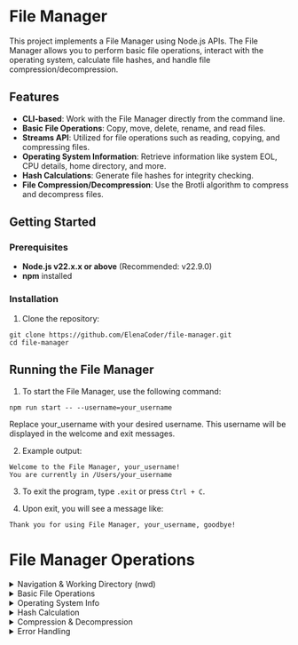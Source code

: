 # File Manager

This project implements a File Manager using Node.js APIs. The File Manager allows you to perform basic file operations, interact with the operating system, calculate file hashes, and handle file compression/decompression.

## Features

- **CLI-based**: Work with the File Manager directly from the command line.
- **Basic File Operations**: Copy, move, delete, rename, and read files.
- **Streams API**: Utilized for file operations such as reading, copying, and compressing files.
- **Operating System Information**: Retrieve information like system EOL, CPU details, home directory, and more.
- **Hash Calculations**: Generate file hashes for integrity checking.
- **File Compression/Decompression**: Use the Brotli algorithm to compress and decompress files.

## Getting Started

### Prerequisites

- **Node.js v22.x.x or above** (Recommended: v22.9.0)
- **npm** installed

### Installation

1. Clone the repository:

```
git clone https://github.com/ElenaCoder/file-manager.git
cd file-manager
```

## Running the File Manager

1. To start the File Manager, use the following command:
```
npm run start -- --username=your_username

```
Replace your_username with your desired username. This username will be displayed in the welcome and exit messages.

2. Example output:

```
Welcome to the File Manager, your_username!
You are currently in /Users/your_username

```
3. To exit the program, type `.exit` or press `Ctrl + C`.

4. Upon exit, you will see a message like:

```
Thank you for using File Manager, your_username, goodbye!

```

# File Manager Operations

<details>
<summary>Navigation & Working Directory (nwd)</summary>

- Go upper from current directory.

**Command**: `up` - moves one directory up (except when in the root directory).

- Change to dedicated folder.

**Command**: `cd path_to_directory` - changes the working directory to the specified path. The path can be relative or absolute.

- List all files and folders in the current directory.

**Command**: `ls`- prints the list of files and directories. The output is sorted with directories listed first, followed by files.

</details>

<details>
<summary>Basic File Operations</summary>

### Read a file's content
**Command**: `cat path_to_file`
Reads and prints the content of the specified file.

### Create a new file
**Command**: `add new_file_name`
Creates an empty file with the specified name.

### Rename a file
**Command**: `rn path_to_file new_filename`
Renames the specified file while keeping its content unchanged.

### Copy a file
**Command**: `cp path_to_file path_to_new_directory`
Copies the file to the specified directory using readable and writable streams.

### Move a file
**Command**: `mv path_to_file path_to_new_directory`
Moves the file to the new directory (same as copy, but deletes the original file).

### Delete a file
**Command**: `rm path_to_file`
Deletes the specified file.

</details>

<details>
<summary>Operating System Info</summary>

### Get system End-Of-Line (EOL)
**Command**: `os --EOL`
Prints the system's default EOL.

### Get CPU information
**Command**: `os --cpus`
Displays the number of CPUs, as well as each CPU's model and clock rate (in GHz).

### Get home directory
**Command**: `os --homedir`
Prints the user's home directory.

### Get current system user name
**Command**: `os --username`
Prints the current system's user name (not the username passed at the start).

### Get CPU architecture
**Command**: `os --architecture`
Prints the CPU architecture for which Node.js binary was compiled.

</details>

<details>
<summary>Hash Calculation</summary>

### Calculate hash for a file
**Command**: `hash path_to_file`
Computes and prints the hash for the specified file.

</details>

<details>
<summary>Compression & Decompression</summary>

### Compress a file
**Command**: `compress path_to_file path_to_destination`
Compresses the specified file using the Brotli algorithm and streams, saving the result in the destination.

### Decompress a file
**Command**: `decompress path_to_file path_to_destination`
Decompresses the previously compressed file using the Brotli algorithm, ensuring the result matches the original file.

</details>

<details>
<summary>Error Handling</summary>

- In case of invalid commands or missing/incorrect arguments, the File Manager will print `Invalid input` and wait for the next command.

- If an operation fails (e.g., trying to work on a non-existent file), the message `Operation failed` will be printed, and the user can enter another command.

</details>
